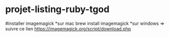 # projet-listing-ruby-tgod

#installer imagemagick
 *sur mac brew install imagemagick
 *sur windows => suivre ce lien https://imagemagick.org/script/download.php
